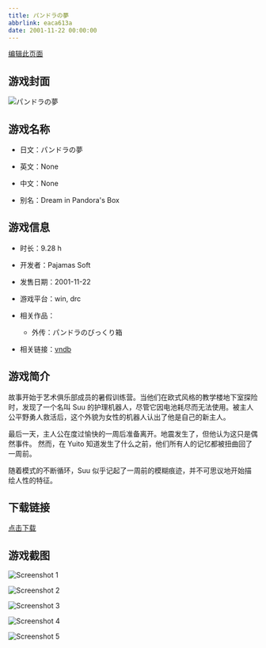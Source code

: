 ```yaml
---
title: パンドラの夢
abbrlink: eaca613a
date: 2001-11-22 00:00:00
---
```

[编辑此页面](https://github.com/ACG-3/ADV3-source/blob/main/source/_posts/games/%E3%83%91%E3%83%B3%E3%83%89%E3%83%A9%E3%81%AE%E5%A4%A2.md)

## 游戏封面

![パンドラの夢](https://pan.timero.xyz/d/onedrive/img_lib_001/%E3%83%91%E3%83%B3%E3%83%89%E3%83%A9%E3%81%AE%E5%A4%A2_cover.avif)


## 游戏名称

- 日文：パンドラの夢
- 英文：None
- 中文：None

- 别名：Dream in Pandora's Box


## 游戏信息

- 时长：9.28 h
- 开发者：Pajamas Soft
- 发售日期：2001-11-22
- 游戏平台：win, drc
- 相关作品：
   - 外传：パンドラのびっくり箱

- 相关链接：[vndb](https://vndb.org/v1203)


## 游戏简介

故事开始于艺术俱乐部成员的暑假训练营。当他们在欧式风格的教学楼地下室探险时，发现了一个名叫 Suu 的护理机器人，尽管它因电池耗尽而无法使用。被主人公平野勇人救活后，这个外貌为女性的机器人认出了他是自己的新主人。

最后一天，主人公在度过愉快的一周后准备离开。地震发生了，但他认为这只是偶然事件。
然而，在 Yuito 知道发生了什么之前，他们所有人的记忆都被扭曲回了一周前。

随着模式的不断循环，Suu 似乎记起了一周前的模糊痕迹，并不可思议地开始描绘人性的特征。


## 下载链接

[点击下载](https://pan.timero.xyz/onedrive/adv_lib_001/%E3%83%91%E3%83%B3%E3%83%89%E3%83%A9%E3%81%AE%E5%A4%A2)


## 游戏截图


![Screenshot 1](https://pan.timero.xyz/d/onedrive/img_lib_001/%E3%83%91%E3%83%B3%E3%83%89%E3%83%A9%E3%81%AE%E5%A4%A2_Screenshot_1.avif)

![Screenshot 2](https://pan.timero.xyz/d/onedrive/img_lib_001/%E3%83%91%E3%83%B3%E3%83%89%E3%83%A9%E3%81%AE%E5%A4%A2_Screenshot_2.avif)

![Screenshot 3](https://pan.timero.xyz/d/onedrive/img_lib_001/%E3%83%91%E3%83%B3%E3%83%89%E3%83%A9%E3%81%AE%E5%A4%A2_Screenshot_3.avif)

![Screenshot 4](https://pan.timero.xyz/d/onedrive/img_lib_001/%E3%83%91%E3%83%B3%E3%83%89%E3%83%A9%E3%81%AE%E5%A4%A2_Screenshot_4.avif)

![Screenshot 5](https://pan.timero.xyz/d/onedrive/img_lib_001/%E3%83%91%E3%83%B3%E3%83%89%E3%83%A9%E3%81%AE%E5%A4%A2_Screenshot_5.avif)

